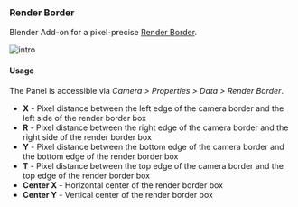 ### Render Border

Blender Add-on for a pixel-precise [Render Border](https://blender.org/manual/render/camera/introduction.html#render-border).

![intro](https://fat.gfycat.com/FearlessGiftedGnu.gif)


#### Usage

The Panel is accessible via *Camera > Properties > Data > Render Border*.

 - **X** - Pixel distance between the left edge of the camera border and the left side of the render border box
 - **R** - Pixel distance between the right edge of the camera border and the right side of the render border box
 - **Y** - Pixel distance between the bottom edge of the camera border and the bottom edge of the render border box
 - **T** - Pixel distance between the top edge of the camera border and the top edge of the render border box
 - **Center X** - Horizontal center of the render border box
 - **Center Y** - Vertical center of the render border box

